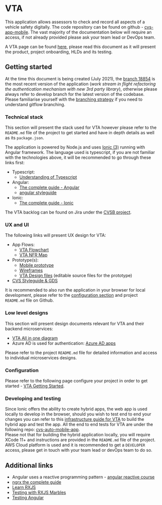 # VTA

This application allows assessors to check and record all aspects of a vehicle safety digitally.
The code repository can be found on github - [cvs-app-mobile](https://github.com/dvsa/cvs-app-mobile/).
The vast majority of the documentation below will require an access, if not already provided please ask your team lead or DevOps team.

A VTA page can be found [here](https://wiki.dvsacloud.uk/pages/viewpage.action?spaceKey=HVT&title=VTA), please read this document as it will present the product, project onboarding, HLDs and its testing.

## Getting started

At the time this document is being created (July 2021), the [branch 18854](https://github.com/dvsa/cvs-app-mobile/tree/feature/CVSB-18854) is the most recent version of the application (_work stream in flight refactoring the authentication mechanism with new 3rd party library_), otherwise please always refer to develop branch for the latest version of the codebase.
Please familiarise yourself with the [branching strategy](../2-tooling/README.md#branching-and-merging-strategy) if you need to understand gitflow branching.

### Technical stack

This section will present the stack used for VTA however please refer to the `README.md` file of the project to get started and have in depth details as well as its `package.json`.

The application is powered by Node.js and uses [Ionic (3)](https://ionicframework.com/docs/v3/) running with Angular framework. The language used is typescript, if you are not familiar with the technologies above, it will be recommended to go through these links first:

- Typescript:
  - [Understanding of Typescript](https://www.udemy.com/share/101sTi2@FEdgfWJgc1YPdkZDBHFxfj5HY1di/)
- Angular:
  - [The complete guide - Angular](https://www.udemy.com/share/101WAU2@PW5gblpfSlQIcEBSO0tOfRRt/)
  - [angular styleguide](https://angular.io/guide/styleguide)
- Ionic:
  - [The complete guide - Ionic](https://www.udemy.com/share/101Yxa2@FEdKblpfSlQIcEB4Eks=/)

The VTA backlog can be found on Jira under the [CVSB project](https://jira.dvsacloud.uk/secure/RapidBoard.jspa?rapidView=695&projectKey=CVSB&quickFilter=3738&quickFilter=3736).

### UX and UI

The following links will present UX design for VTA:

- App Flows:
  - [VTA Flowchart](https://wiki.dvsacloud.uk/display/HVT/VTA+Flowchart)
  - [VTA NFR Map](https://wiki.dvsacloud.uk/display/HVT/Mobile+App+Flow)
- Prototype(s):
  - [Mobile prototype](https://marvelapp.com/prototype/434h2c5/screen/53635491)
  - [Wireframes](https://wiki.dvsacloud.uk/pages/viewpage.action?pageId=33594455)
  - [VTA Design files](https://wiki.dvsacloud.uk/display/HVT/VTA+design+files) (editable source files for the prototype)
- [CVS Styleguide & GDS](https://wiki.dvsacloud.uk/pages/viewpage.action?pageId=33437373)

It is recommended to also run the application in your browser for local development, please refer to the [configuration section](#configuration) and project `README.md` file on Github.

### Low level designs

This section will present design documents relevant for VTA and their backend microservices:

- [VTA All in one diagram](https://wiki.dvsacloud.uk/pages/viewpage.action?pageId=79254695)
- Azure AD is used for authentication: [Azure AD apps](https://wiki.dvsacloud.uk/display/HVT/Azure+AD+Apps)

Please refer to the project `README.md` file for detailed information and access to individual microservices designs.

### Configuration

Please refer to the following page configure your project in order to get started - [VTA Getting Started](https://wiki.dvsacloud.uk/display/HVT/Getting+started+with+the+Mobile+App).

### Developing and testing

Since Ionic offers the ability to create hybrid apps, the web app is used locally to develop in the browser, should you wish to test end to end your changes you can refer to this [infrastructure guide for VTA](https://wiki.dvsacloud.uk/display/HVT/VTA#VTA-Infrastructure) to build the hybrid app and test the app.
All the end to end tests for VTA are under the following repo: [cvs-auto-mobile-app](https://github.com/dvsa/cvs-auto-mobile-app).<br>
Please not that for building the hybrid application locally, you will require XCode 11+ and instructions are provided in the `README.md` file of the project.
<br>
AWS Cloud platform is used and it is recommended to get a `DEVELOPER` access, please get in touch with your team lead or devOps team to do so.

## Additional links

- Angular uses a reactive programming pattern - [angular reactive course](https://www.udemy.com/share/101Zxa2@PW1gVEtKSVQLc0dEAXRnVD5HSlc=/)
- [ngrx the complete guide](https://www.udemy.com/share/1026ZI2@PW5KfWJZS1AOckBBBEtnfg==/)
- [Learn RXJS](https://www.learnrxjs.io/)
- [Testing with RXJS Marbles](https://rxmarbles.com/)
- [Testing Angular](https://www.udemy.com/share/1026k42@FEdgV2JjSVQLc0dEAXRNfRRtSg==/)
